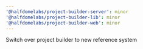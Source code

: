 ```yaml
---
'@halfdomelabs/project-builder-server': minor
'@halfdomelabs/project-builder-lib': minor
'@halfdomelabs/project-builder-web': minor
---
```


Switch over project builder to new reference system
